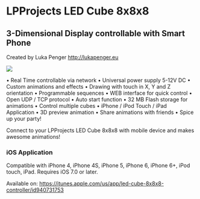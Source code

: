 # LPProjects LED Cube 8x8x8
## 3-Dimensional Display controllable with Smart Phone

Created by Luka Penger
http://lukapenger.eu

[![](image.png)](image.png)

• Real Time controllable via network
• Universal power supply 5-12V DC
• Custom animations and effects
• Drawing with touch in X, Y and Z orientation
• Programmable sequences
• WEB interface for quick control
• Open UDP / TCP protocol
• Auto start function
• 32 MB Flash storage for animations
• Control multiple cubes
• iPhone / iPod Touch / iPad Application
• 3D preview animation
• Share animations with friends
• Spice up your party!

Connect to your LPProjects LED Cube 8x8x8 with mobile device and makes awesome animations!

### iOS Application

Compatible with iPhone 4, iPhone 4S, iPhone 5, iPhone 6, iPhone 6+, iPod touch, iPad. Requires iOS 7.0 or later.

Available on: https://itunes.apple.com/us/app/led-cube-8x8x8-controller/id940731753
